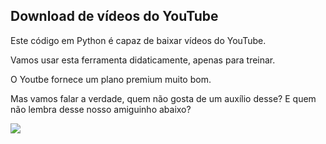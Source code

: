 <h2>Download de vídeos do YouTube</h2>
<p>Este código em Python é capaz de baixar vídeos do YouTube.</p>
<p>Vamos usar esta ferramenta didaticamente, apenas para treinar.</p>
<p>O Youtbe fornece um plano premium muito bom.</p>
<p>Mas vamos falar a verdade, quem não gosta de um auxílio desse? E quem não lembra desse nosso amiguinho abaixo?</p>
<img src = "https://user-images.githubusercontent.com/99451711/184492277-1b14603e-6f4a-46bb-a791-db069e40b875.jpg">
